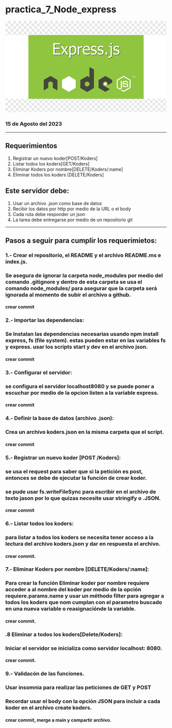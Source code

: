 # practica_7_Node_express

![Node Logo](./assets/express%20nodelogo.png)


### 15 de Agosto del 2023

<hr>


## Requerimientos
1. Registrar un nuevo koder[POST/Koders]
2. Listar todos los koders[GET/Koders]
3. Eliminar Koders por nombre[DELETE/Koders/:name]
4. Eliminar todos los koders [DELETE/Koders]

## Este servidor debe:

1. Usar un archivo .json como base de datos
2. Recibir los datos por http por medio de la URL o el body 
3. Cada ruta debe responder un json
4. La tarea debe entregarse por medio de un repositorio git

<hr>

## Pasos a seguir para cumplir los requerimietos:


### 1.- Crear el repositorio, el README y el archivo README.ms e index.js.
### Se asegura de ignorar la carpeta node_modules por medio del comando .gitignore y dentro de esta carpeta se usa el comando node_modules/ para asegurar que la carpeta será ignorada al momento de subir el archivo a github.
#### crear commit

### 2.- Importar las dependencias:
###  Se Instalan las dependencias necesarias usando npm install express, fs (file system). estas pueden estar en las variables fs y express. usar los scripts start y dev en el archivo json.
#### crear commit 

### 3.- Configurar el servidor:
### se configura el servidor localhost8080 y se puede poner a escuchar por medio de la opcion listen a la variable express.
#### crear commit

### 4.- Definir la base de datos (archivo .json):
### Crea un archivo koders.json en la misma carpeta que el script.
#### crear commit

### 5.- Registrar un nuevo koder [POST /Koders]:
### se usa el request para saber que si la petición es post, entonces se debe de ejecutar la función de crear koder. 
### se pude usar fs.writeFileSync para escribir en el archivo de texto jason por lo que quizas necesite usar stringify o .JSON.
#### crear commit

### 6.- Listar todos los koders:
### para listar a todos los koders se necesita tener acceso a la lectura del archivo koders.json y dar en respuesta el archivo.
#### crear commit.

### 7.- Eliminar Koders por nombre [DELETE/Koders/:name]:
### Para crear la función Eliminar koder por nombre requiere acceder a al nombre del koder por medio de la opción requiere.params.name y usar un méthodo filter para agregar a todos los koders que nom cumplan con el parametro buscado en una nueva variable o reasignaciónde la variable.
#### crear commit.

### .8 Eliminar a todos los koders[Delete/Koders]:
### Iniciar el servidor se inicializa como servidor localhost: 8080.
#### crear commit.

### 9.- Validacón de las funciones.
### Usar insomnia para realizar las peticiones de GET y POST 
### Recordar usar el body con la opción JSON para incluir a cada koder en el archivo create koders.
#### crear commit, merge a main y compartir archivo. 

